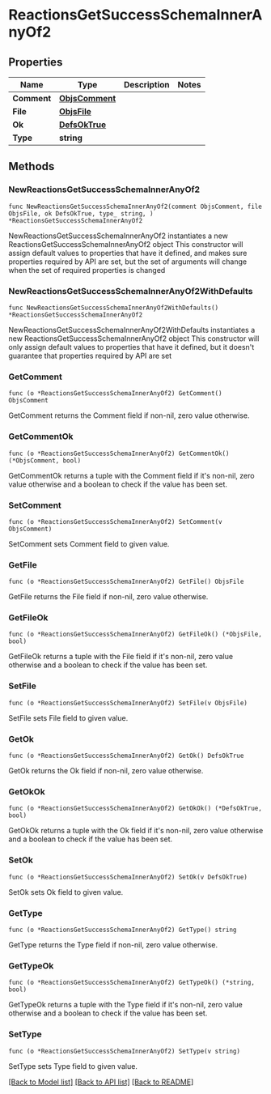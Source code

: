 # ReactionsGetSuccessSchemaInnerAnyOf2

## Properties

Name | Type | Description | Notes
------------ | ------------- | ------------- | -------------
**Comment** | [**ObjsComment**](ObjsComment.md) |  | 
**File** | [**ObjsFile**](ObjsFile.md) |  | 
**Ok** | [**DefsOkTrue**](DefsOkTrue.md) |  | 
**Type** | **string** |  | 

## Methods

### NewReactionsGetSuccessSchemaInnerAnyOf2

`func NewReactionsGetSuccessSchemaInnerAnyOf2(comment ObjsComment, file ObjsFile, ok DefsOkTrue, type_ string, ) *ReactionsGetSuccessSchemaInnerAnyOf2`

NewReactionsGetSuccessSchemaInnerAnyOf2 instantiates a new ReactionsGetSuccessSchemaInnerAnyOf2 object
This constructor will assign default values to properties that have it defined,
and makes sure properties required by API are set, but the set of arguments
will change when the set of required properties is changed

### NewReactionsGetSuccessSchemaInnerAnyOf2WithDefaults

`func NewReactionsGetSuccessSchemaInnerAnyOf2WithDefaults() *ReactionsGetSuccessSchemaInnerAnyOf2`

NewReactionsGetSuccessSchemaInnerAnyOf2WithDefaults instantiates a new ReactionsGetSuccessSchemaInnerAnyOf2 object
This constructor will only assign default values to properties that have it defined,
but it doesn't guarantee that properties required by API are set

### GetComment

`func (o *ReactionsGetSuccessSchemaInnerAnyOf2) GetComment() ObjsComment`

GetComment returns the Comment field if non-nil, zero value otherwise.

### GetCommentOk

`func (o *ReactionsGetSuccessSchemaInnerAnyOf2) GetCommentOk() (*ObjsComment, bool)`

GetCommentOk returns a tuple with the Comment field if it's non-nil, zero value otherwise
and a boolean to check if the value has been set.

### SetComment

`func (o *ReactionsGetSuccessSchemaInnerAnyOf2) SetComment(v ObjsComment)`

SetComment sets Comment field to given value.


### GetFile

`func (o *ReactionsGetSuccessSchemaInnerAnyOf2) GetFile() ObjsFile`

GetFile returns the File field if non-nil, zero value otherwise.

### GetFileOk

`func (o *ReactionsGetSuccessSchemaInnerAnyOf2) GetFileOk() (*ObjsFile, bool)`

GetFileOk returns a tuple with the File field if it's non-nil, zero value otherwise
and a boolean to check if the value has been set.

### SetFile

`func (o *ReactionsGetSuccessSchemaInnerAnyOf2) SetFile(v ObjsFile)`

SetFile sets File field to given value.


### GetOk

`func (o *ReactionsGetSuccessSchemaInnerAnyOf2) GetOk() DefsOkTrue`

GetOk returns the Ok field if non-nil, zero value otherwise.

### GetOkOk

`func (o *ReactionsGetSuccessSchemaInnerAnyOf2) GetOkOk() (*DefsOkTrue, bool)`

GetOkOk returns a tuple with the Ok field if it's non-nil, zero value otherwise
and a boolean to check if the value has been set.

### SetOk

`func (o *ReactionsGetSuccessSchemaInnerAnyOf2) SetOk(v DefsOkTrue)`

SetOk sets Ok field to given value.


### GetType

`func (o *ReactionsGetSuccessSchemaInnerAnyOf2) GetType() string`

GetType returns the Type field if non-nil, zero value otherwise.

### GetTypeOk

`func (o *ReactionsGetSuccessSchemaInnerAnyOf2) GetTypeOk() (*string, bool)`

GetTypeOk returns a tuple with the Type field if it's non-nil, zero value otherwise
and a boolean to check if the value has been set.

### SetType

`func (o *ReactionsGetSuccessSchemaInnerAnyOf2) SetType(v string)`

SetType sets Type field to given value.



[[Back to Model list]](../README.md#documentation-for-models) [[Back to API list]](../README.md#documentation-for-api-endpoints) [[Back to README]](../README.md)


